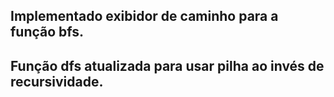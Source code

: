 ## Implementado exibidor de caminho para a função bfs.
## Função dfs atualizada para usar pilha ao invés de recursividade.